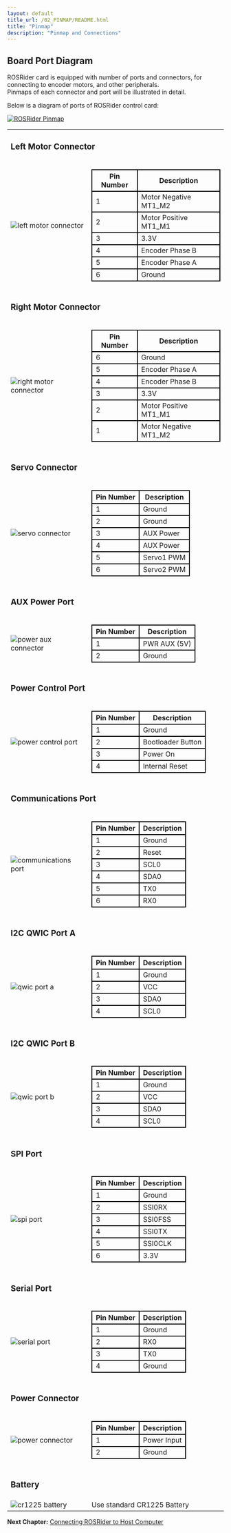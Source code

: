 ```yaml
---
layout: default
title_url: /02_PINMAP/README.html
title: "Pinmap"
description: "Pinmap and Connections"
---
```


## Board Port Diagram

ROSRider card is equipped with number of ports and connectors, for connecting to encoder motors, and other peripherals.  
Pinmaps of each connector and port will be illustrated in detail.  

Below is a diagram of ports of ROSRider control card:  
  
[![ROSRider Pinmap](../images/ROSRider4D_portmap.png)](https://acada.dev/products)

<style type="text/css">
  table.pinmap tbody tr td {
  	border: 2px solid black;
  }
  table.pinmap thead th {
  	border: 2px solid black;
  }
</style>
<table id="portmap">
<tbody>
<tr style="border:none;">
	<td colspan="2" style="border:none;">
		<h3>Left Motor Connector</h3>
	</td>
</tr>
<tr style="border:none;"></tr>
<tr style="border:none;">
	<td style="border:none;"><img src="../images/pinmap/con_left_motor.png" alt="left motor connector"></td>
	<td style="border:none; vertical-align:middle;">
	    <table class="pinmap">
	    	<thead>
	    		<th>Pin Number</th>
	    		<th>Description</th>
	    	</thead>
	    	<tbody>
		    	<tr>
		    		<td>1</td>
		    		<td>Motor Negative MT1_M2</td>
		    	</tr>
		    	<tr>
		    		<td>2</td>
		    		<td>Motor Positive MT1_M1</td>
		    	</tr>   
		    	<tr>
		    		<td>3</td>
		    		<td>3.3V</td>
		    	</tr>   
		    	<tr>
		    		<td>4</td>
		    		<td>Encoder Phase B</td>
		    	</tr>  
		    	<tr>
		    		<td>5</td>
		    		<td>Encoder Phase A</td>
		    	</tr>  
		    	<tr>
		    		<td>6</td>
		    		<td>Ground</td>
		    	</tr>
	    	</tbody>     	    	    	   	 	
	    </table>
	</td>
</tr>
<tr style="border:none;"></tr>
<tr style="border:none;">
	<td colspan="2" style="border:none;">
		<h3>Right Motor Connector</h3>
	</td>
</tr>
<tr style="border:none;"></tr>
<tr style="border:none;">
	<td style="border:none;"><img src="../images/pinmap/con_right_motor.png" alt="right motor connector"></td>
	<td style="border:none; vertical-align:middle;">
	    <table class="pinmap">
	    	<thead>
	    		<th>Pin Number</th>
	    		<th>Description</th>
	    	</thead>
	    	<tbody>
		    	<tr>
		    		<td>6</td>
		    		<td>Ground</td>
		    	</tr>
		    	<tr>
		    		<td>5</td>
		    		<td>Encoder Phase A</td>
		    	</tr>   
		    	<tr>
		    		<td>4</td>
		    		<td>Encoder Phase B</td>
		    	</tr>   
		    	<tr>
		    		<td>3</td>
		    		<td>3.3V</td>
		    	</tr>  
		    	<tr>
		    		<td>2</td>
		    		<td>Motor Positive MT1_M1</td>
		    	</tr>  
		    	<tr>
		    		<td>1</td>
		    		<td>Motor Negative MT1_M2</td>
		    	</tr>
	    	</tbody>  	    	    	   	 	
	    </table>		
	</td>
</tr>
<tr style="border:none;"></tr>
<tr style="border:none;">
	<td colspan="2" style="border:none;">
		<h3>Servo Connector</h3>
	</td>
</tr>
<tr style="border:none;"></tr>
<tr style="border:none;">
	<td style="border:none;"><img src="../images/pinmap/con_servo.png" alt="servo connector"></td>
	<td style="border:none; vertical-align:middle;">
	    <table class="pinmap">
	    	<thead>
	    		<th>Pin Number</th>
	    		<th>Description</th>
	    	</thead>
	    	<tbody>
		    	<tr>
		    		<td>1</td>
		    		<td>Ground</td>
		    	</tr> 
		    	<tr>
		    		<td>2</td>
		    		<td>Ground</td>
		    	</tr>   
		    	<tr>
		    		<td>3</td>
		    		<td>AUX Power</td>
		    	</tr> 
		    	<tr>
		    		<td>4</td>
		    		<td>AUX Power</td>
		    	</tr>
		    	<tr>
		    		<td>5</td>
		    		<td>Servo1 PWM</td>
		    	</tr>   
		    	<tr>
		    		<td>6</td>
		    		<td>Servo2 PWM</td>
		    	</tr>
	    	</tbody>   	 	   	    	    	    	   	 	
	    </table>		
	</td>
</tr>
<tr style="border:none;"></tr>
<tr style="border:none;">
	<td colspan="2" style="border:none;">
		<h3>AUX Power Port</h3>
	</td>
</tr>
<tr style="border:none;"></tr>
<tr style="border:none;">
	<td style="border:none;"><img src="../images/pinmap/con_power_aux.png" alt="power aux connector"></td>
	<td style="border:none; vertical-align:middle;">
	    <table class="pinmap">
	    	<thead>
	    		<th>Pin Number</th>
	    		<th>Description</th>
	    	</thead>
	    	<tbody>
		    	<tr>
		    		<td>1</td>
		    		<td>PWR AUX (5V)</td>
		    	</tr> 
		    	<tr>
		    		<td>2</td>
		    		<td>Ground</td>
		    	</tr>
	    	</tbody> 	 	   	    	    	    	   	 	
	    </table>		
	</td>
</tr>
<tr style="border:none;"></tr>
<tr style="border:none;">
	<td colspan="2" style="border:none;">
		<h3>Power Control Port</h3>
	</td>
</tr>
<tr style="border:none;"></tr>
<tr style="border:none;">
	<td style="border:none;"><img src="../images/pinmap/con_power_control.png" alt="power control port"></td>
	<td style="border:none; vertical-align:middle;">
	    <table class="pinmap">
	    	<thead>
	    		<th>Pin Number</th>
	    		<th>Description</th>
	    	</thead>
	    	<tbody>
		    	<tr>
		    		<td>1</td>
		    		<td>Ground</td>
		    	</tr> 
		    	<tr>
		    		<td>2</td>
		    		<td>Bootloader Button</td>
		    	</tr>   
		    	<tr>
		    		<td>3</td>
		    		<td>Power On</td>
		    	</tr>  
		    	<tr>
		    		<td>4</td>
		    		<td>Internal Reset</td>
		    	</tr>
	    	</tbody>   	   	 	 	   	    	    	    	   	 	
	    </table>		
	</td>
</tr>
<tr style="border:none;"></tr>
<tr style="border:none;">
	<td colspan="2" style="border:none;">
		<h3>Communications Port</h3>
	</td>
</tr>
<tr style="border:none;"></tr>
<tr style="border:none;">
	<td style="border:none;"><img src="../images/pinmap/con_comm.png" alt="communications port"></td>
	<td style="border:none; vertical-align:middle;">
	    <table class="pinmap">
	    	<thead>
	    		<th>Pin Number</th>
	    		<th>Description</th>
	    	</thead>
	    	<tbody>
		    	<tr>
		    		<td>1</td>
		    		<td>Ground</td>
		    	</tr> 
		    	<tr>
		    		<td>2</td>
		    		<td>Reset</td>
		    	</tr>  
		    	<tr>
		    		<td>3</td>
		    		<td>SCL0</td>
		    	</tr> 
		    	<tr>
		    		<td>4</td>
		    		<td>SDA0</td>
		    	</tr>  
		    	<tr>
		    		<td>5</td>
		    		<td>TX0</td>
		    	</tr> 
		    	<tr>
		    		<td>6</td>
		    		<td>RX0</td>
		    	</tr>
	    	</tbody>     	    	  	 	   	    	    	    	   	 	
	    </table>		
	</td>
</tr>
<tr style="border:none;"></tr>
<tr style="border:none;">
	<td colspan="2" style="border:none;">
		<h3>I2C QWIC Port A</h3>
	</td>
</tr>
<tr style="border:none;"></tr>
<tr style="border:none;">
	<td style="border:none;"><img src="../images/pinmap/con_qwic_a.png" alt="qwic port a"></td>
	<td style="border:none; vertical-align:middle;">
		<table class="pinmap">
	    	<thead>
	    		<th>Pin Number</th>
	    		<th>Description</th>
	    	</thead>
	    	<tbody>
		    	<tr>
		    		<td>1</td>
		    		<td>Ground</td>
		    	</tr> 
		    	<tr>
		    		<td>2</td>
		    		<td>VCC</td>
		    	</tr>   
		    	<tr>
		    		<td>3</td>
		    		<td>SDA0</td>
		    	</tr>    
		    	<tr>
		    		<td>4</td>
		    		<td>SCL0</td>
		    	</tr>
	    	</tbody>    	  	 	 	   	    	    	    	   	 	
	    </table>
	</td>
</tr>
<tr style="border:none;"></tr>
<tr style="border:none;">
	<td colspan="2" style="border:none;">
		<h3>I2C QWIC Port B</h3>
	</td>
</tr>
<tr style="border:none;"></tr>
<tr style="border:none;">
	<td style="border:none;"><img src="../images/pinmap/con_qwic_b.png" alt="qwic port b"></td>
	<td style="border:none; vertical-align:middle;">
	    <table class="pinmap">
	    	<thead>
	    		<th>Pin Number</th>
	    		<th>Description</th>
	    	</thead>
	    	<tbody>
		    	<tr>
		    		<td>1</td>
		    		<td>Ground</td>
		    	</tr> 
		    	<tr>
		    		<td>2</td>
		    		<td>VCC</td>
		    	</tr>   
		    	<tr>
		    		<td>3</td>
		    		<td>SDA0</td>
		    	</tr>    
		    	<tr>
		    		<td>4</td>
		    		<td>SCL0</td>
		    	</tr>
	    	</tbody>  	 	   	    	    	    	   	 	
	    </table>		
	</td>
</tr>
<tr style="border:none;"></tr>
<tr style="border:none;">
	<td colspan="2" style="border:none;">
		<h3>SPI Port</h3>
	</td>
</tr>
<tr style="border:none;"></tr>
<tr style="border:none;">
	<td style="border:none;"><img src="../images/pinmap/con_spi.png" alt="spi port"></td>
	<td style="border:none; vertical-align:middle;">
	    <table class="pinmap">
	    	<thead>
	    		<th>Pin Number</th>
	    		<th>Description</th>
	    	</thead>
	    	<tbody>
		    	<tr>
		    		<td>1</td>
		    		<td>Ground</td>
		    	</tr> 
		    	<tr>
		    		<td>2</td>
		    		<td>SSI0RX</td>
		    	</tr>   
		    	<tr>
		    		<td>3</td>
		    		<td>SSI0FSS</td>
		    	</tr> 
		    	<tr>
		    		<td>4</td>
		    		<td>SSI0TX</td>
		    	</tr>   
		    	<tr>
		    		<td>5</td>
		    		<td>SSI0CLK</td>
		    	</tr> 
		    	<tr>
		    		<td>6</td>
		    		<td>3.3V</td>
		    	</tr>
	    	</tbody>      	    	 	 	   	    	    	    	   	 	
	    </table>		
	</td>
</tr>
<tr style="border:none;"></tr>
<tr style="border:none;">
	<td colspan="2" style="border:none;">
		<h3>Serial Port</h3>
	</td>
</tr>
<tr style="border:none;"></tr>
<tr style="border:none;">
	<td style="border:none;"><img src="../images/pinmap/con_serial.png" alt="serial port"></td>
	<td style="border:none; vertical-align:middle;">
	    <table class="pinmap">
	    	<thead>
	    		<th>Pin Number</th>
	    		<th>Description</th>
	    	</thead>
	    	<tbody>
		    	<tr>
		    		<td>1</td>
		    		<td>Ground</td>
		    	</tr> 
		    	<tr>
		    		<td>2</td>
		    		<td>RX0</td>
		    	</tr>   
		    	<tr>
		    		<td>3</td>
		    		<td>TX0</td>
		    	</tr> 
		     	<tr>
		    		<td>4</td>
		    		<td>Ground</td>
		    	</tr>
	    	</tbody>  	    	 	 	   	    	    	    	   	 	
	    </table>		
	</td>
</tr>
<tr style="border:none;"></tr>
<tr style="border:none;">
	<td colspan="2" style="border:none;">
		<h3>Power Connector</h3>
	</td>
</tr>
<tr style="border:none;"></tr>
<tr style="border:none;">
	<td style="border:none;"><img src="../images/pinmap/con_xt30.png" alt="power connector"></td>
	<td style="border:none; vertical-align:middle;">
	    <table class="pinmap">
	    	<thead>
	    		<th>Pin Number</th>
	    		<th>Description</th>
	    	</thead>
	    	<tbody>
		    	<tr>
		    		<td>1</td>
		    		<td>Power Input</td>
		    	</tr> 
		    	<tr>
		    		<td>2</td>
		    		<td>Ground</td>
		    	</tr>
	    	</tbody> 	 	   	    	    	    	   	 	
	    </table>		
	</td>
</tr>
<tr style="border:none;"></tr>
<tr style="border:none;">
	<td colspan="2" style="border:none;">
		<h3>Battery</h3>
	</td>
</tr>
<tr style="border:none;"></tr>
<tr style="border:none;">
	<td style="border:none;"><img src="../images/pinmap/con_battery.png" alt="cr1225 battery"></td>
	<td style="border:none; vertical-align:middle;">Use standard CR1225 Battery</td>
</tr>
<tr style="border:none;"></tr>
</tbody>
</table>

__Next Chapter:__ [Connecting ROSRider to Host Computer](../03_CONNECT/README.md)